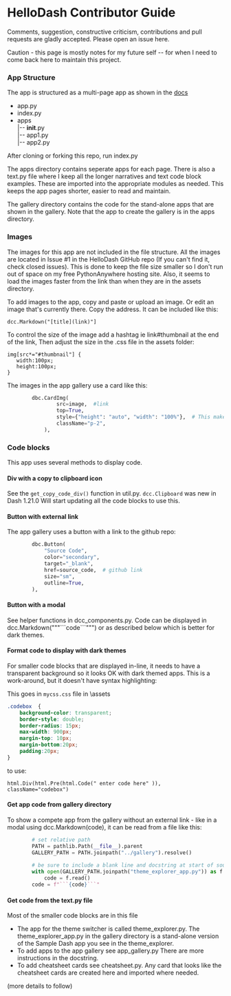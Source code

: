 
# HelloDash Contributor Guide



Comments, suggestion, constructive criticism, contributions and pull requests are
gladly accepted.  Please open an issue here.

Caution - this page is mostly notes for my future self  -- for when I need to come back here
to maintain this project.

### App Structure
The app is structured as a multi-page app as shown in the [docs](https://dash.plotly.com/urls)

- app.py
- index.py
- apps  
   |-- __init__.py  
   |-- app1.py  
   |-- app2.py  

After cloning or forking this repo, run index.py

The apps directory contains seperate apps for each page.  There is also a text.py file where I keep
all the longer narratives and text code block examples.  These are imported into the appropriate
modules as needed.  This keeps the app pages shorter, easier to read and maintain.

The gallery directory contains the code for the stand-alone apps that are shown in the gallery. 
Note that the app to create the gallery is in the apps directory. 

### Images
The images for this app are not included in the file structure.  All the images are located in
Issue #1 in the HelloDash GitHub repo (If you can't find it, check closed issues).  This is
done to keep the file size smaller so I don't run out of space on my free PythonAnywhere hosting
site.  Also, it seems to  load the images faster from the link than when they are in the
assets directory.  

To add images to the app, copy and paste or upload an image. Or edit an image that's currently
there.  Copy the address.  It can be included like this:

    dcc.Markdown("[title](link)"]

To control the size of the image add a hashtag ie link#thumbnail  at the end of the link, 
Then adjust the size in the .css file in the assets folder:

    img[src*="#thumbnail"] {
       width:100px;
       height:100px;
    }

The images in the app gallery use a card like this:

```python
        dbc.CardImg(
                src=image,  #link
                top=True,
                style={"height": "auto", "width": "100%"},  # This makes the scale right when resized
                className="p-2",
            ),

```

### Code blocks

This app uses several methods to display code.

#### Div with a copy to clipboard icon
See the `get_copy_code_div()` function in util.py. `dcc.Clipboard` was new in Dash 1.21.0
Will start updating all the code blocks to use this.  

#### Button with external link
The app gallery uses a button with a link to the github repo:
```python
        dbc.Button(
            "Source Code",
            color="secondary",            
            target="_blank",
            href=source_code,  # github link
            size="sm",
            outline=True,
        ),
```

#### Button with a modal
See helper functions in dcc_components.py.  Code can be displayed in dcc.Markdown("""\```code```""") or as described below 
which is better for dark themes.


        
#### Format code to display with dark themes
For smaller code blocks that are displayed in-line, it needs to have a transparent background so it looks OK with 
dark themed apps.  This is a work-around, but it doesn't have syntax highlighting:

This goes in `mycss.css` file in \assets
```css
.codebox  {
    background-color: transparent;
    border-style: double;
    border-radius: 15px;
    max-width: 900px;
    margin-top: 10px;
    margin-bottom:20px;
    padding:20px;
}
```

to use:
``` 
html.Div(html.Pre(html.Code(" enter code here" )), className="codebox")  
```
  

#### Get app code from gallery directory
To show a compete app from the gallery without an external link  - like in a modal using dcc.Markdown(code),
it can be read from a file like this:

```python
        # set relative path
        PATH = pathlib.Path(__file__).parent
        GALLERY_PATH = PATH.joinpath("../gallery").resolve()
        
        # be sure to include a blank line and docstring at start of source file so it formats correctly
        with open(GALLERY_PATH.joinpath("theme_explorer_app.py")) as f:
            code = f.read()
        code = f"```{code}```"
```

#### Get code from the text.py file
Most of the smaller code blocks are in this file

   
- The app for the theme switcher is called theme_explorer.py.  The theme_explorer_app.py in the gallery
directory is a stand-alone version of the Sample Dash app you see in the theme_explorer.
- To add apps to the app gallery see app_gallery.py  There are more instructions in the docstring.
- To add cheatsheet cards see cheatsheet.py.  Any card that looks like the cheatsheet cards are created
here and imported where needed.

(more details to follow)


    



